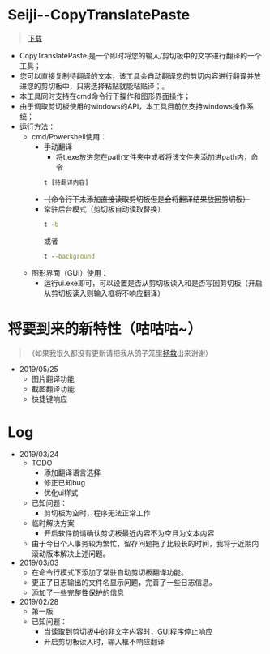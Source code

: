 # Seiji--CopyTranslatePaste
> [下载](https://github.com/HanyuuFurude/CopyTranslatePaste/releases)
* CopyTranslatePaste 是一个即时将您的输入/剪切板中的文字进行翻译的一个工具；
* 您可以直接复制待翻译的文本，该工具会自动翻译您的剪切内容进行翻译并放进您的剪切板中，只需选择粘贴就能粘贴译；。
* 本工具同时支持在cmd命令行下操作和图形界面操作；
* 由于调取剪切板使用的windows的API，本工具目前仅支持windows操作系统；
* 运行方法：
  * cmd/Powershell使用：
    * 手动翻译
      * 将t.exe放进您在path文件夹中或者将该文件夹添加进path内，命令
      ``` cmd
      t [待翻译内容]
      ```
    * ~~（命令行下未添加直接读取剪切板但是会将翻译结果放回剪切板）~~
    * 常驻后台模式（剪切板自动读取替换）
      ``` cmd
      t -b
      ```
      或者
      ``` cmd
      t --background
      ```
  * 图形界面（GUI）使用：
    * 运行ui.exe即可，可以设置是否从剪切板读入和是否写回剪切板（开启从剪切板读入则输入框将不响应翻译）
# 将要到来的新特性（咕咕咕~）
>（如果我很久都没有更新请把我从鸽子笼里[拯救](mailto:Furude_Hanyuu@outlook.com)出来谢谢）
* 2019/05/25
  * 图片翻译功能
  * 截图翻译功能
  * 快捷键响应
# Log
* 2019/03/24
  * TODO
    * 添加翻译语言选择
    * 修正已知bug
    * 优化ui样式
  * 已知问题：
    * 剪切板为空时，程序无法正常工作
  * 临时解决方案
    * 开启软件前请确认剪切板最近内容不为空且为文本内容
  * 由于今日个人事务较为繁忙，留存问题拖了比较长的时间，我将于近期内滚动版本解决上述问题。
* 2019/03/03
  * 在命令行模式下添加了常驻自动剪切板翻译功能。
  * 更正了日志输出的文件名显示问题，完善了一些日志信息。
  * 添加了一些完整性保护的信息
* 2019/02/28
  * 第一版
  * 已知问题：
    * 当读取到剪切板中的非文字内容时，GUI程序停止响应
    * 开启剪切板读入时，输入框不响应翻译
